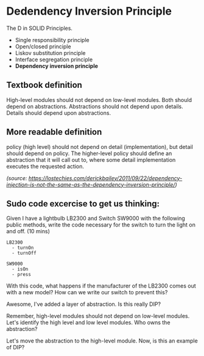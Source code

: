 # Dedendency Inversion Principle

The D in SOLID Principles. 
  - Single responsibility principle
  - Open/closed principle
  - Liskov substitution principle
  - Interface segregation principle
  - __Dependency inversion principle__

## Textbook definition
High-level modules should not depend on low-level modules. Both should depend on abstractions.
Abstractions should not depend upon details. Details should depend upon abstractions.

## More readable definition
policy (high level) should not depend on detail (implementation), but detail should depend on policy. 
The higher-level policy should define an abstraction that it will call out to, where some detail implementation executes the requested action.

_(source: https://lostechies.com/derickbailey/2011/09/22/dependency-injection-is-not-the-same-as-the-dependency-inversion-principle/)_

## Sudo code excercise to get us thinking:
Given I have a lightbulb LB2300 and Switch SW9000 with the following public methods, write the code necessary for the switch to turn the light on and off. (10 mins)

```
LB2300
  - turnOn
  - turnOff
```
```
SW9000
  - isOn
  - press
```
With this code, what happens if the manufacturer of the LB2300 comes out with a new model? 
How can we write our switch to prevent this?

Awesome, I've added a layer of abstraction. Is this really DIP?

Remember, high-level modules should not depend on low-level modules. Let's identify the high level and low level modules.
Who owns the abstraction?

Let's move the abstraction to the high-level module. Now, is this an example of DIP?
